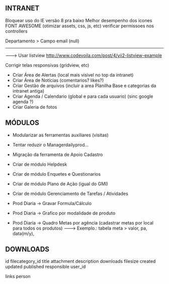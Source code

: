 INTRANET
--------------------
Bloquear uso do IE versão 8 pra baixo
Melhor desempenho dos icones FONT AWESOME (otimizar assets, css, js, etc)
verificar permissoes nos controllers

Departamento > Campo email (null)

*********************
---> Usar listview http://www.codevoila.com/post/4/yii2-listview-example

Corrigir telas responsivas (gridview, etc)

- Criar Área de Alertas (local mais visivel no top da intranet)
- Criar Área de Notícias (comentarios? likes?)
- Criar Gestão de arquivos (incluir a area Planilha Base e categorias da intranet antiga)
- Criar Agenda / Calendario (global e para cada usuario) (sinc google agenda ?)
- Criar Galeria de fotos

MÓDULOS
--------------------
- Modularizar as ferramentas auxiliares (visitas)
- Tentar reduzir o Managerdailyprod...

- Migração da ferramenta de Apoio Cadastro

- Criar de módulo Helpdesk
- Criar de módulo Enquetes e Questionarios
- Criar de módulo Plano de Ação (igual do GMI) 
- Criar de módulo Gerenciamento de Tarefas / Atividades

- Prod Diaria -> Gravar Formula/Cálculo
- Prod Diaria -> Grafico por modalidade de produto
- Prod Diaria -> Quadro Metas por agência (cadastrar metas por local para todos os produtos)
  ---> Exemplo.: tabela meta > valor, pa, data(m/y), 


DOWNLOADS
---------
id
filecategory_id
title
attachment
description
downloads
filesize
created
updated
published
responsible
user_id

links person